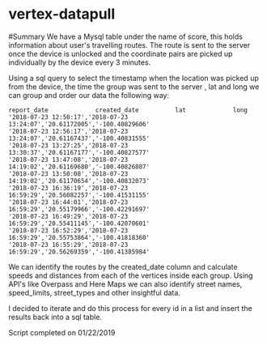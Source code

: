 # vertex-datapull


#Summary 
We have a Mysql table under the name of score, this holds information about user's travelling routes.
The route is sent to the server once the device is unlocked and the coordinate pairs are picked up 
individually by the device every 3 minutes. 

Using a sql query to select the timestamp when the location was picked up from the device, the time the group was sent to the server , lat and long we can group and order our data the following way: 
```
report_date             created_date          lat             long    
'2018-07-23 12:50:17','2018-07-23 13:24:07','20.61172005','-100.40829606'
'2018-07-23 12:56:17','2018-07-23 13:24:07','20.61167437','-100.40831555'
'2018-07-23 13:27:25','2018-07-23 13:30:37','20.61167177','-100.40827577'
'2018-07-23 13:47:08','2018-07-23 14:19:02','20.61169680','-100.40826807'
'2018-07-23 13:50:08','2018-07-23 14:19:02','20.61170654','-100.40832073'
'2018-07-23 16:36:19','2018-07-23 16:59:29','20.56082257','-100.41531155'
'2018-07-23 16:44:01','2018-07-23 16:59:29','20.55179966','-100.42291697'
'2018-07-23 16:49:29','2018-07-23 16:59:29','20.55411145','-100.42070601'
'2018-07-23 16:52:29','2018-07-23 16:59:29','20.55753864','-100.41818360'
'2018-07-23 16:55:29','2018-07-23 16:59:29','20.56269359','-100.41385984'

 ```
We can identify the routes by the created_date column and calculate speeds and distances from each of the vertices inside each group.
Using API's like Overpass and Here Maps we can also identify street names, speed_limits, street_types and other insightful data.

I decided to iterate and do this process for every id in a list and insert the results back into a sql table.

Script completed on 01/22/2019

